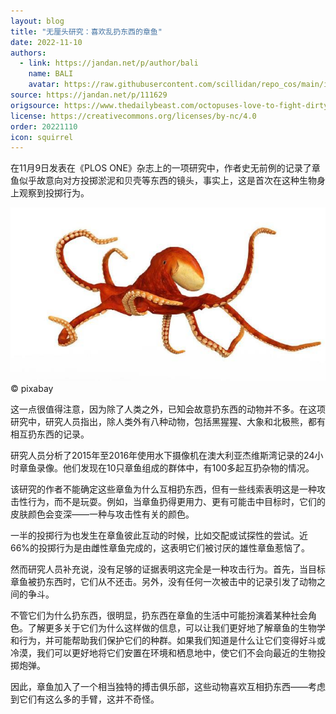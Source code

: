 ```yaml
---
layout: blog
title: "无厘头研究：喜欢乱扔东西的章鱼"
date: 2022-11-10
authors:
  - link: https://jandan.net/p/author/bali
    name: BALI
    avatar: https://raw.githubusercontent.com/scillidan/repo_cos/main/icon/jin_grey.png
source: https://jandan.net/p/111629
origsource: https://www.thedailybeast.com/octopuses-love-to-fight-dirty-and-sling-debris-university-of-sydney-study-shows
license: https://creativecommons.org/licenses/by-nc/4.0
order: 20221110
icon: squirrel
---
```


在11月9日发表在《PLOS ONE》杂志上的一项研究中，作者史无前例的记录了章鱼似乎故意向对方投掷淤泥和贝壳等东西的镜头，事实上，这是首次在这种生物身上观察到投掷行为。

![](media/111629_01.jpg)  
© pixabay

这一点很值得注意，因为除了人类之外，已知会故意扔东西的动物并不多。在这项研究中，研究人员指出，除人类外有八种动物，包括黑猩猩、大象和北极熊，都有相互扔东西的记录。

研究人员分析了2015年至2016年使用水下摄像机在澳大利亚杰维斯湾记录的24小时章鱼录像。他们发现在10只章鱼组成的群体中，有100多起互扔杂物的情况。

该研究的作者不能确定这些章鱼为什么互相扔东西，但有一些线索表明这是一种攻击性行为，而不是玩耍。例如，当章鱼扔得更用力、更有可能击中目标时，它们的皮肤颜色会变深——一种与攻击性有关的颜色。

一半的投掷行为也发生在章鱼彼此互动的时候，比如交配或试探性的尝试。近66%的投掷行为是由雌性章鱼完成的，这表明它们被讨厌的雄性章鱼惹恼了。

然而研究人员补充说，没有足够的证据表明这完全是一种攻击行为。首先，当目标章鱼被扔东西时，它们从不还击。另外，没有任何一次被击中的记录引发了动物之间的争斗。

不管它们为什么扔东西，很明显，扔东西在章鱼的生活中可能扮演着某种社会角色。了解更多关于它们为什么这样做的信息，可以让我们更好地了解章鱼的生物学和行为，并可能帮助我们保护它们的种群。如果我们知道是什么让它们变得好斗或冷漠，我们可以更好地将它们安置在环境和栖息地中，使它们不会向最近的生物投掷炮弹。

因此，章鱼加入了一个相当独特的搏击俱乐部，这些动物喜欢互相扔东西——考虑到它们有这么多的手臂，这并不奇怪。